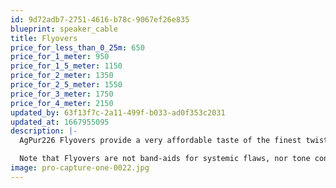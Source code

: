 ```yaml
---
id: 9d72adb7-2751-4616-b78c-9067ef26e835
blueprint: speaker_cable
title: Flyovers
price_for_less_than_0_25m: 650
price_for_1_meter: 950
price_for_1_5_meter: 1150
price_for_2_meter: 1350
price_for_2_5_meter: 1550
price_for_3_meter: 1750
price_for_4_meter: 2150
updated_by: 63f13f7c-2a11-499f-b033-ad0f353c2031
updated_at: 1667955095
description: |-
  AgPur226 Flyovers provide a very affordable taste of the finest twisted pairs of solid, pure Ag used in all ArgentPur formulations, conveniently terminated in bananas. When overlaid onto existing high-performance cables (especially all-copper), they usually add soundstage air and detail to an already acceptable presentation...especially with reference-level components upstream and superlative software files and/or superb vinyl.

  Note that Flyovers are not band-aids for systemic flaws, nor tone controls that eliminate existing problems in the treble octaves due to silver-plated conductors, low-res files or lesser tweeters, for example. Achieving a completely holistic musical presentation across all octaves is then achieved with a complete AgPur Speaker Cable as the next magical step. Flyovers offer a taste of pure silver frosting before eating the cake!
image: pro-capture-one-0022.jpg
---
```

